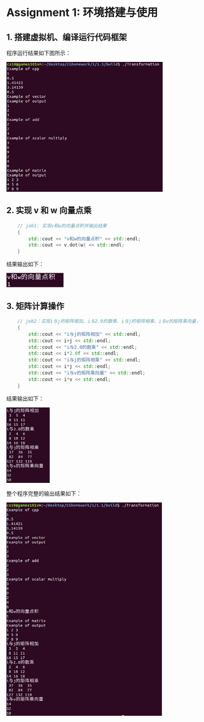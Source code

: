 # Assignment 1: 环境搭建与使用 

## 1. 搭建虚拟机、编译运行代码框架

程序运行结果如下图所示：

<img src="pic\\1.png" alt="1" style="zoom: 67%;" />

## 2. 实现 v 和 w 向量点乘

```cpp
	// job1: 实现v和w的向量点积并输出结果
	{
		std::cout << "v和w的向量点积" << std::endl;
        std::cout << v.dot(w) << std::endl;
	}

```

结果输出如下：

![2](pic\\2.png)

## 3. 矩阵计算操作

```cpp
	// job2：实现i与j的矩阵相加、i与2.0的数乘、i与j的矩阵相乘、i与v的矩阵乘向量，并输出相应的结果
	{
		std::cout << "i与j的矩阵相加" << std::endl;
        std::cout << i+j << std::endl;
        std::cout << "i与2.0的数乘" << std::endl;
        std::cout << i*2.0f << std::endl;
        std::cout << "i与j的矩阵相乘" << std::endl;
        std::cout << i*j << std::endl;
        std::cout << "i与v的矩阵乘向量" << std::endl;
        std::cout << i*v << std::endl;
	}
```

结果输出如下：

<img src="pic\\3.png" alt="3" style="zoom: 67%;" />

整个程序完整的输出结果如下：

<img src="pic\\4.png" alt="4" style="zoom:67%;" />
